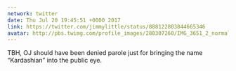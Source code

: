 ```yaml
---
network: twitter
date: Thu Jul 20 19:45:51 +0000 2017
link: https://twitter.com/jimmylittle/status/888122803844665346
avatar: http://pbs.twimg.com/profile_images/280307260/IMG_3651_2_normal.jpg
---
```


TBH, OJ should have been denied parole just for bringing the name “Kardashian” into the public eye.
